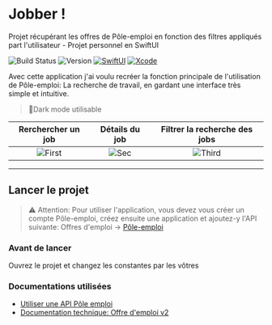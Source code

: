 # Jobber !
Projet récupérant les offres de Pôle-emploi en fonction des filtres appliqués part l'utilisateur - Projet personnel en SwiftUI

![Build Status](https://img.shields.io/badge/platform-iOS-white.svg)
![Version](https://img.shields.io/badge/OS-iOS_15.4-green.svg)
[![SwiftUI](https://img.shields.io/badge/SwiftUI-5-cyan.svg)](https://swift.org)
[![Xcode](https://img.shields.io/badge/Xcode-13.3-blue.svg)](https://developer.apple.com/xcode)

Avec cette application j'ai voulu recréer la fonction principale de l'utilisation de Pôle-emploi: La recherche de travail, en gardant une interface très simple et intuitive.

> 📱Dark mode utilisable

| Rerchercher un job | Détails du job | Filtrer la recherche des jobs |
|:-:|:-:|:-:|
| ![First](assets/find-job.gif?raw=true) | ![Sec](assets/details-job.gif?raw=true) | ![Third](assets/search-job.gif?raw=true) |

---
## Lancer le projet  
> ⚠️ Attention: Pour utiliser l'application, vous devez vous créer un compte Pôle-emploi, créez ensuite une application et ajoutez-y l'API suivante: Offres d'emploi -> [Pôle-emploi](https://pole-emploi.io/)

### Avant de lancer
Ouvrez le projet et changez les constantes par les vôtres

### Documentations utilisées
- [Utiliser une API Pôle emploi](https://pole-emploi.io/data/documentation/utilisation-api-pole-emploi)
- [Documentation technique: Offre d'emploi v2](https://pole-emploi.io/data/api/offres-emploi?tabgroup-api=documentation&doc-section=api-doc-section-rechercher-par-critères)
